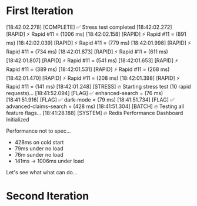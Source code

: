 # First Iteration
  [18:42:02.278] [COMPLETE] ✅ Stress test completed
  [18:42:02.272] [RAPID] ⚡ Rapid #11 = (1006 ms)
  [18:42:02.158] [RAPID] ⚡ Rapid #11 = (891 ms)
  [18:42:02.039] [RAPID] ⚡ Rapid #11 = (779 ms)
  [18:42:01.998] [RAPID] ⚡ Rapid #11 = (734 ms)
  [18:42:01.873] [RAPID] ⚡ Rapid #11 = (611 ms)
  [18:42:01.807] [RAPID] ⚡ Rapid #11 = (541 ms)
  [18:42:01.653] [RAPID] ⚡ Rapid #11 = (389 ms)
  [18:42:01.531] [RAPID] ⚡ Rapid #11 = (268 ms)
  [18:42:01.470] [RAPID] ⚡ Rapid #11 = (208 ms)
  [18:42:01.398] [RAPID] ⚡ Rapid #11 = (141 ms)
  [18:42:01.248] [STRESS] 🔥 Starting stress test (10 rapid requests)...
  [18:41:52.094] [FLAG] ✅ enhanced-search = (76 ms)
  [18:41:51.916] [FLAG] ✅ dark-mode = (79 ms)
  [18:41:51.734] [FLAG] ✅ advanced-claims-search = (428 ms)
  [18:41:51.304] [BATCH] 🔥 Testing all feature flags...
  [18:41:28.188] [SYSTEM] 🔥 Redis Performance Dashboard Initialized

  Performance not to spec... 
  - 428ms on cold start
  - 79ms under no load
  - 76m sunder no load
  - 141ms -> 1006ms under load

  Let's see what what can do...


# Second Iteration
